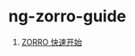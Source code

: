 # ng-zorro-guide

1. [ZORRO 快速开始](https://github.com/wefine/ng-zorro-guide/tree/master/zorro-getstart)